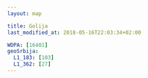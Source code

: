 ```yaml
---
layout: map

title: Golija
last_modified_at: 2018-05-16T22:03:34+02:00

WDPA: [16401]
geoSrbija:
  L1_183: [103]
  L1_362: [27]
---
```

